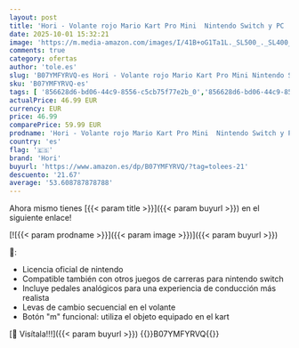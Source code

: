 ```yaml
---
layout: post
title: 'Hori - Volante rojo Mario Kart Pro Mini  Nintendo Switch y PC '
date: 2025-10-01 15:32:21
image: 'https://m.media-amazon.com/images/I/41B+oG1Ta1L._SL500_._SL400_.jpg'
comments: true
category: ofertas
author: 'tole.es'
slug: 'B07YMFYRVQ-es Hori - Volante rojo Mario Kart Pro Mini Nintendo Switch y PC'
sku: 'B07YMFYRVQ-es'
tags: [ '856628d6-bd06-44c9-8556-c5cb75f77e2b_0','856628d6-bd06-44c9-8556-c5cb75f77e2b_3701','856628d6-bd06-44c9-8556-c5cb75f77e2b_5701','856628d6-bd06-44c9-8556-c5cb75f77e2b_8201','Accesorios','Accesorios para Nintendo Switch','Accesorios para PS4, Xbox One y Nintendo Switch','Arborist Merchandising Root','CML-Gaming','Hardware y juegos para Nintendo Switch','Self Service','Special Features Stores','Video Game Controllers','Videojuegos','hori','nintendo','🇪🇸', ]
actualPrice: 46.99 EUR
currency: EUR
price: 46.99
comparePrice: 59.99 EUR
prodname: 'Hori - Volante rojo Mario Kart Pro Mini  Nintendo Switch y PC '
country: 'es'
flag: '🇪🇸'
brand: 'Hori'
buyurl: 'https://www.amazon.es/dp/B07YMFYRVQ/?tag=tolees-21'
descuento: '21.67'
average: '53.608787878788'
---
```


Ahora mismo tienes [{{< param title >}}]({{< param buyurl >}}) en el siguiente enlace!

[![{{< param prodname >}}]({{< param image >}})]({{< param buyurl >}})

🔎:

- Licencia oficial de nintendo
- Compatible también con otros juegos de carreras para nintendo switch
- Incluye pedales analógicos para una experiencia de conducción más realista
- Levas de cambio secuencial en el volante
- Botón "m" funcional: utiliza el objeto equipado en el kart

[🛒 Visítala!!!]({{< param buyurl >}})
{{<world>}}B07YMFYRVQ{{</world>}}
